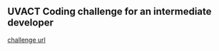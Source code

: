 ## UVACT Coding challenge for an intermediate developer


[challenge url](https://5ylvino.github.io/challenge)
